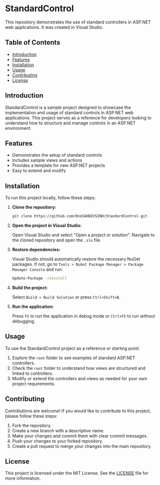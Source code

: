 # StandardControl

This repository demonstrates the use of standard controllers in ASP.NET web applications. It was created in Visual Studio.

## Table of Contents

- [Introduction](#introduction)
- [Features](#features)
- [Installation](#installation)
- [Usage](#usage)
- [Contributing](#contributing)
- [License](#license)

## Introduction

StandardControl is a sample project designed to showcase the implementation and usage of standard controls in ASP.NET web applications. This project serves as a reference for developers looking to understand how to structure and manage controls in an ASP.NET environment.

## Features

- Demonstrates the setup of standard controls
- Includes sample views and actions
- Provides a template for new ASP.NET projects
- Easy to extend and modify

## Installation

To run this project locally, follow these steps:

1. **Clone the repository:**

   ```sh
   git clone https://github.com/OneSAHDEVSINH/StandardControl.git
   ```

2. **Open the project in Visual Studio:**

   Open Visual Studio and select "Open a project or solution". Navigate to the cloned repository and open the `.sln` file.

3. **Restore dependencies:**

   Visual Studio should automatically restore the necessary NuGet packages. If not, go to `Tools > NuGet Package Manager > Package Manager Console` and run:

   ```sh
   Update-Package -reinstall
   ```

4. **Build the project:**

   Select `Build > Build Solution` or press `Ctrl+Shift+B`.

5. **Run the application:**

   Press `F5` to run the application in debug mode or `Ctrl+F5` to run without debugging.

## Usage

To use the StandardControl project as a reference or starting point:

1. Explore the `root` folder to see examples of standard ASP.NET controllers.
2. Check the `root` folder to understand how views are structured and linked to controllers.
3. Modify or extend the controllers and views as needed for your own project requirements.

## Contributing

Contributions are welcome! If you would like to contribute to this project, please follow these steps:

1. Fork the repository.
2. Create a new branch with a descriptive name.
3. Make your changes and commit them with clear commit messages.
4. Push your changes to your forked repository.
5. Create a pull request to merge your changes into the main repository.

## License

This project is licensed under the MIT License. See the [LICENSE](LICENSE) file for more information.
